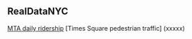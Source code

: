 ## RealDataNYC
[MTA daily ridership](https://new.mta.info./coronavirus/ridership)
[Times Square pedestrian traffic] (xxxxx)
